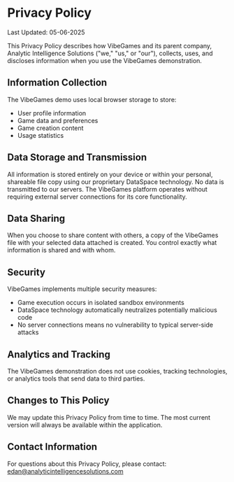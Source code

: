 # Privacy Policy

Last Updated: 05-06-2025

This Privacy Policy describes how VibeGames and its parent company, Analytic Intelligence Solutions ("we," "us," or "our"), collects, uses, and discloses information when you use the VibeGames demonstration.

## Information Collection

The VibeGames demo uses local browser storage to store:

- User profile information
- Game data and preferences
- Game creation content
- Usage statistics

## Data Storage and Transmission
All information is stored entirely on your device or within your personal, shareable file copy using our proprietary DataSpace technology. No data is transmitted to our servers. The VibeGames platform operates without requiring external server connections for its core functionality.

## Data Sharing
When you choose to share content with others, a copy of the VibeGames file with your selected data attached is created. You control exactly what information is shared and with whom.

## Security
VibeGames implements multiple security measures:

- Game execution occurs in isolated sandbox environments
- DataSpace technology automatically neutralizes potentially malicious code
- No server connections means no vulnerability to typical server-side attacks

## Analytics and Tracking
The VibeGames demonstration does not use cookies, tracking technologies, or analytics tools that send data to third parties.

## Changes to This Policy
We may update this Privacy Policy from time to time. The most current version will always be available within the application.

## Contact Information
For questions about this Privacy Policy, please contact:
edan@analyticintelligencesolutions.com
